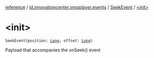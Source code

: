 [reference](../../index.md) / [id.innovationcenter.innoplayer.events](../index.md) / [SeekEvent](index.md) / [&lt;init&gt;](./-init-.md)

# &lt;init&gt;

`SeekEvent(position: `[`Long`](https://kotlinlang.org/api/latest/jvm/stdlib/kotlin/-long/index.html)`, offset: `[`Long`](https://kotlinlang.org/api/latest/jvm/stdlib/kotlin/-long/index.html)`)`

Payload that accompanies the onSeek() event

